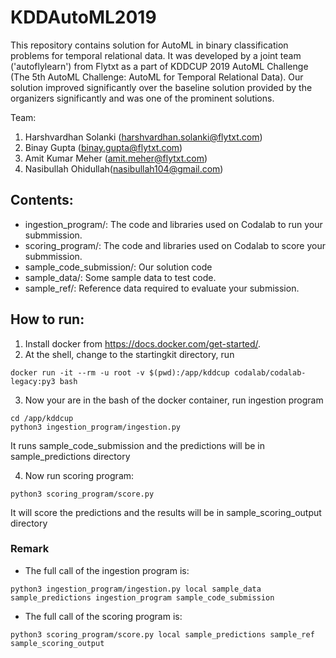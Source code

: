 # KDDAutoML2019


This repository contains solution for AutoML in binary classification problems for temporal relational data. It was developed by a joint team ('autoflylearn') from Flytxt as a part of KDDCUP 2019 AutoML Challenge (The 5th AutoML Challenge:
AutoML for Temporal Relational Data). Our solution improved significantly over the baseline solution provided by the organizers significantly and was one of the prominent solutions.

Team:

1. Harshvardhan Solanki (harshvardhan.solanki@flytxt.com)
2. Binay Gupta (binay.gupta@flytxt.com)
3. Amit Kumar Meher (amit.meher@flytxt.com)
4. Nasibullah Ohidullah(nasibullah104@gmail.com)





Contents:
---------

- ingestion_program/: The code and libraries used on Codalab to run your submmission.
- scoring_program/: The code and libraries used on Codalab to score your submmission.
- sample_code_submission/: Our solution code
- sample_data/: Some sample data to test code.
- sample_ref/: Reference data required to evaluate your submission.





How to run:
-----------

1. Install docker from https://docs.docker.com/get-started/.
2. At the shell, change to the startingkit directory, run

```
docker run -it --rm -u root -v $(pwd):/app/kddcup codalab/codalab-legacy:py3 bash
```

3. Now your are in the bash of the docker container, run ingestion program

```
cd /app/kddcup
python3 ingestion_program/ingestion.py
```
It runs sample_code_submission and the predictions will be in sample_predictions directory

4. Now run scoring program:

```
python3 scoring_program/score.py
```

It will score the predictions and the results will be in sample_scoring_output directory

### Remark


- The full call of the ingestion program is:

```
python3 ingestion_program/ingestion.py local sample_data sample_predictions ingestion_program sample_code_submission
```

- The full call of the scoring program is:

```
python3 scoring_program/score.py local sample_predictions sample_ref sample_scoring_output
```
